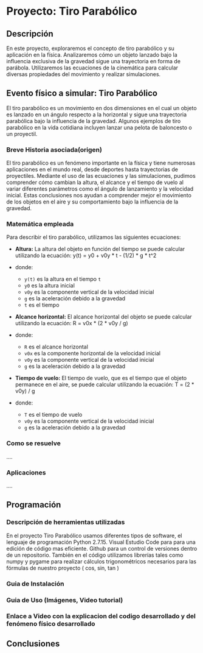 # Proyecto: Tiro Parabólico

## Descripción
En este proyecto, exploraremos el concepto de tiro parabólico y su aplicación en la física. Analizaremos cómo un objeto lanzado bajo la influencia exclusiva de la gravedad sigue una trayectoria en forma de parábola. Utilizaremos las ecuaciones de la cinemática para calcular diversas propiedades del movimiento y realizar simulaciones.

## Evento físico a simular: Tiro Parabólico
El tiro parabólico es un movimiento en dos dimensiones en el cual un objeto es lanzado en un ángulo respecto a la horizontal y sigue una trayectoria parabólica bajo la influencia de la gravedad. Algunos ejemplos de tiro parabólico en la vida cotidiana incluyen lanzar una pelota de baloncesto o un proyectil.

### Breve Historia asociada(origen)
El tiro parabólico es un fenómeno importante en la física y tiene numerosas aplicaciones en el mundo real, desde deportes hasta trayectorias de proyectiles. Mediante el uso de las ecuaciones y las simulaciones, pudimos comprender cómo cambian la altura, el alcance y el tiempo de vuelo al variar diferentes parámetros como el ángulo de lanzamiento y la velocidad inicial. Estas conclusiones nos ayudan a comprender mejor el movimiento de los objetos en el aire y su comportamiento bajo la influencia de la gravedad.

### Matemática empleada
Para describir el tiro parabólico, utilizamos las siguientes ecuaciones:

- **Altura:** La altura del objeto en función del tiempo se puede calcular utilizando la ecuación:
y(t) = y0 + v0y * t - (1/2) * g * t^2

- donde:
  - `y(t)` es la altura en el tiempo `t`
  - `y0` es la altura inicial
  - `v0y` es la componente vertical de la velocidad inicial
  - `g` es la aceleración debido a la gravedad
  - `t` es el tiempo

- **Alcance horizontal:** El alcance horizontal del objeto se puede calcular utilizando la ecuación:
R = v0x * (2 * v0y / g)
- donde:
  - `R` es el alcance horizontal
  - `v0x` es la componente horizontal de la velocidad inicial
  - `v0y` es la componente vertical de la velocidad inicial
  - `g` es la aceleración debido a la gravedad

- **Tiempo de vuelo:** El tiempo de vuelo, que es el tiempo que el objeto permanece en el aire, se puede calcular utilizando la ecuación:
T = (2 * v0y) / g
- donde:
  - `T` es el tiempo de vuelo
  - `v0y` es la componente vertical de la velocidad inicial
  - `g` es la aceleración debido a la gravedad

### Como se resuelve
....
### Aplicaciones 
....

## Programación 
### Descripción de herramientas utilizadas 
En el proyecto Tiro Parabólico usamos diferentes tipos de software, el lenguaje de programación Python 2.7.15. Visual Estudio Code para para una edición de código mas eficiente. Github para un control de versiones dentro de un repositorio. También en el código utilizamos librerías tales como numpy y pygame para realizar cálculos trigonométricos necesarios para las fórmulas de nuestro proyecto ( cos, sin, tan ) 

### Guia de Instalación 
### Guia de Uso (Imágenes, Video tutorial)
### Enlace a Video con la explicacion del codigo desarrollado y del fenómeno físico desarrollado 



## Conclusiones




